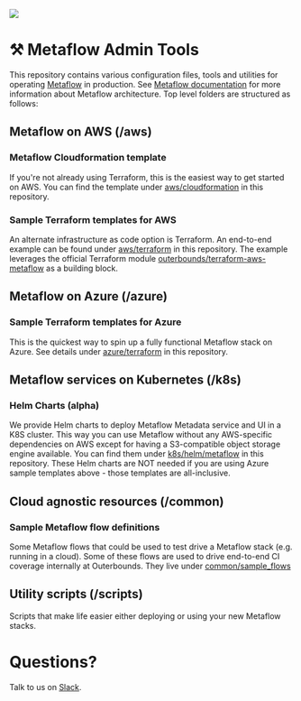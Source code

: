 [![](https://img.shields.io/badge/slack-@outerbounds-purple.svg?logo=slack )](http://slack.outerbounds.co/) 
 
# ⚒️ Metaflow Admin Tools

This repository contains various configuration files, tools and utilities for operating [Metaflow](https://github.com/Netflix/metaflow) in production. See [Metaflow documentation](https://docs.metaflow.org) for more information about Metaflow architecture. Top level folders are structured as follows:

## Metaflow on AWS (/aws)
### Metaflow Cloudformation template
If you're not already using Terraform, this is the easiest way to get started on AWS. You can find the template under [aws/cloudformation](./aws/cloudformation) in this repository.

### Sample Terraform templates for AWS
An alternate infrastructure as code option is Terraform. An end-to-end example can be found under [aws/terraform](./aws/terraform) in this repository. The example leverages the official Terraform module [outerbounds/terraform-aws-metaflow](https://registry.terraform.io/modules/outerbounds/metaflow/aws/latest) as a building block.

## Metaflow on Azure (/azure)
### Sample Terraform templates for Azure
This is the quickest way to spin up a fully functional Metaflow stack on Azure. See details under [azure/terraform](./azure/terraform) in this repository.

## Metaflow services on Kubernetes (/k8s)
### Helm Charts (alpha)
We provide Helm charts to deploy Metaflow Metadata service and UI in a K8S cluster. This way you can use Metaflow without any AWS-specific dependencies on AWS except for having a S3-compatible object storage engine available. You can find them under [k8s/helm/metaflow](./k8s/helm/metaflow) in this repository.
These Helm charts are NOT needed if you are using Azure sample templates above - those templates are all-inclusive.

## Cloud agnostic resources (/common)
### Sample Metaflow flow definitions
Some Metaflow flows that could be used to test drive a Metaflow stack (e.g. running in a cloud). Some of these flows
are used to drive end-to-end CI coverage internally at Outerbounds.  They live under [common/sample_flows](./common/sample_flows)

## Utility scripts (/scripts)
Scripts that make life easier either deploying or using your new Metaflow stacks.

# Questions?
Talk to us on [Slack](http://http://slack.outerbounds.co/).
